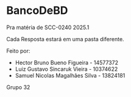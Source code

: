 # BancoDeBD
Pra matéria de SCC-0240 2025.1

Cada Resposta estará em uma pasta diferente.

Feito por:

- Hector Bruno Bueno Figueira - 14577372
- Luiz Gustavo Sincaruk Vieira - 10374622
- Samuel Nicolas Magalhães Silva - 13824181

Grupo 32

